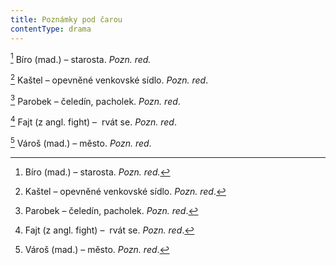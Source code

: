 ```yaml
---
title: Poznámky pod čarou
contentType: drama
---
```


<section>

[^1] Bíro (mad.) – starosta. _Pozn. red._

[^2] Kaštel – opevněné venkovské sídlo. _Pozn. red_.

[^3] Parobek – čeledín, pacholek. _Pozn. red_.

[^4] Fajt (z angl. fight) –  rvát se. _Pozn. red_.

[^5] Vároš (mad.) – město. _Pozn. red_.

</section>

[^1]: Bíro (mad.) – starosta. _Pozn. red._

[^2]: Kaštel – opevněné venkovské sídlo. _Pozn. red_.

[^3]: Parobek – čeledín, pacholek. _Pozn. red_.

[^4]: Fajt (z angl. fight) –  rvát se. _Pozn. red_.

[^5]: Vároš (mad.) – město. _Pozn. red_.
